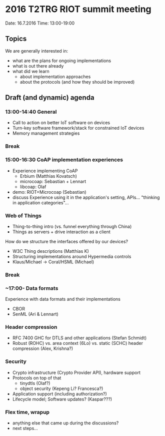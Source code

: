 # 2016 T2TRG RIOT summit meeting

Date: 16.7.2016
Time: 13:00-19:00

## Topics
We are generally interested in:

- what are the plans for ongoing implementations
- what is out there already
- what did we learn
    - about implementation approaches
    - about the protocols (and how they should be improved)

## Draft (and dynamic) agenda 

### 13:00-14:40 General

- Call to action on better IoT software on devices
- Turn-key software framework/stack for constrained IoT devices
- Memory management strategies

### Break

### 15:00-16:30 CoAP implementation experiences

- Experience implementing CoAP
   - Erbium (Matthias Kovatsch)
   - microcoap: Sebastian + Lennart
   - libcoap: Olaf
- demo: RIOT+Microcoap (Sebastian)
- discuss Experience using it in the application's setting, APIs... "thinking in application categories"...

### Web of Things
- Thing-to-thing intro (vs. funnel everything through China)
- Things as servers + drive interaction as a client

How do we structure the interfaces offered by our devices?

- W3C Thing descriptions (Matthias K) 
- Structuring implementations around Hypermedia controls
- Klaus/Michael -> Coral/HSML (Michael)

### Break

### ~17:00- Data formats

Experience with data formats and their implementations

- CBOR
- SenML (Ari & Lennart)

### Header compression

- RFC 7400 GHC for DTLS and other applications (Stefan Schmidt)
- Robust (ROHC) vs. area context (6Lo) vs. static (SCHC) header
  compression (Alex, Krishna?)

### Security

- Crypto infrastructure (Crypto Provider API), hardware support
- Protocols on top of that
    - tinydtls (Olaf?)
    - object security (Kepeng Li? Francesca?)
- Application support (including authorization?)
- Lifecycle model; Software updates? (Kaspar???)

### Flex time, wrapup

- anything else that came up during the discussions?
- next steps...
